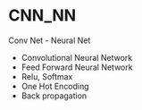 # CNN_NN
Conv Net - Neural Net
- Convolutional Neural Network
- Feed Forward Neural Network
- Relu, Softmax
- One Hot Encoding
- Back propagation
